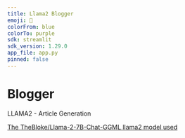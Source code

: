 ```yaml
---
title: Llama2 Blogger
emoji: 📝
colorFrom: blue
colorTo: purple
sdk: streamlit
sdk_version: 1.29.0
app_file: app.py
pinned: false
---
```


# Blogger

LLAMA2 - Article Generation  

[The TheBloke/Llama-2-7B-Chat-GGML llama2 model used](https://huggingface.co/TheBloke/Llama-2-7B-Chat-GGML)